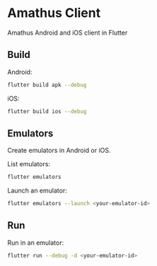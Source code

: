 # Amathus Client

Amathus Android and iOS client in Flutter

## Build

Android:

```sh
flutter build apk --debug
```

iOS:

```sh
flutter build ios --debug
```

## Emulators

Create emulators in Android or iOS.

List emulators:

```sh
flutter emulators
```

Launch an emulator:

```sh
flutter emulators --launch <your-emulator-id>
```

## Run

Run in an emulator:

```sh
flutter run --debug -d <your-emulator-id>
```
